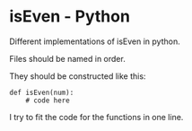 # isEven - Python
Different implementations of isEven in python.

Files should be named in order.

They should be constructed like this:  
```  
def isEven(num):  
    # code here
```

I try to fit the code for the functions in one line.
